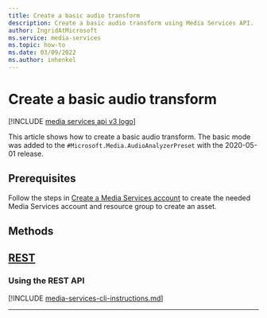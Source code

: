 ```yaml
---
title: Create a basic audio transform
description: Create a basic audio transform using Media Services API.
author: IngridAtMicrosoft
ms.service: media-services
ms.topic: how-to
ms.date: 03/09/2022
ms.author: inhenkel
---
```


# Create a basic audio transform

[!INCLUDE [media services api v3 logo](./includes/v3-hr.md)]

This article shows how to create a basic audio transform.  The basic mode was added to the `#Microsoft.Media.AudioAnalyzerPreset` with the 2020-05-01 release.

## Prerequisites

Follow the steps in [Create a Media Services account](./account-create-how-to.md) to create the needed Media Services account and resource group to create an asset.

## Methods

## [REST](#tab/rest/)

### Using the REST API

[!INCLUDE [media-services-cli-instructions.md](./includes/task-create-basic-audio-rest.md)]

---
